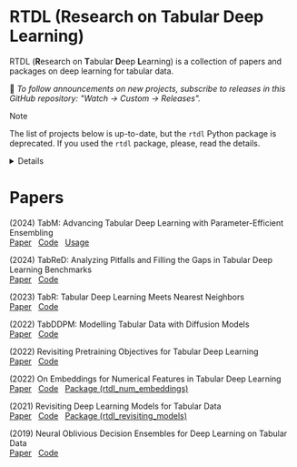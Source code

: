 # RTDL (Research on Tabular Deep Learning)

RTDL (**R**esearch on **T**abular **D**eep **L**earning) is a collection of papers and packages
on deep learning for tabular data.

:bell: *To follow announcements on new projects, subscribe to releases in this GitHub repository:
"Watch -> Custom -> Releases".*

> [!NOTE]
> The list of projects below is up-to-date, but the `rtdl` Python package is deprecated.
> If you used the <code>rtdl</code> package, please, read the details.
>
> <details>
>
> 1. First, to clarify, this repository is **NOT** deprecated,
>    only the package `rtdl` is deprecated: it is replaced with other packages.
> 2. If you used the latest `rtdl==0.0.13` installed from PyPI (not from GitHub!)
>    as `pip install rtdl`, then the same models
>    (MLP, ResNet, FT-Transformer) can be found in the `rtdl_revisiting_models` package,
>    though API is slightly different.
> 3. :exclamation: **If you used the unfinished code from the main branch, it is highly**
>    **recommended to switch to the new packages.** In particular,
>    the unfinished implementation of embeddings for continuous features
>    contained many unresolved issues (the `rtdl_num_embeddings` package, in turn,
>    is more efficient and correct).
>
> </details>

# Papers

(2024) TabM: Advancing Tabular Deep Learning with Parameter-Efficient Ensembling
<br> [Paper](https://arxiv.org/abs/2410.24210)
&nbsp; [Code](https://github.com/yandex-research/tabm)
&nbsp; [Usage](https://github.com/yandex-research/tabm#using-tabm-in-practice)

(2024) TabReD: Analyzing Pitfalls and Filling the Gaps in Tabular Deep Learning Benchmarks
<br> [Paper](https://arxiv.org/abs/2406.19380)
&nbsp; [Code](https://github.com/yandex-research/tabred)

(2023) TabR: Tabular Deep Learning Meets Nearest Neighbors
<br> [Paper](https://arxiv.org/abs/2307.14338)
&nbsp; [Code](https://github.com/yandex-research/tabular-dl-tabr)

(2022) TabDDPM: Modelling Tabular Data with Diffusion Models
<br> [Paper](https://arxiv.org/abs/2209.15421)
&nbsp; [Code](https://github.com/yandex-research/tab-ddpm)

(2022) Revisiting Pretraining Objectives for Tabular Deep Learning
<br> [Paper](https://arxiv.org/abs/2207.03208)
&nbsp; [Code](https://github.com/puhsu/tabular-dl-pretrain-objectives)

(2022) On Embeddings for Numerical Features in Tabular Deep Learning
<br> [Paper](https://arxiv.org/abs/2203.05556)
&nbsp; [Code](https://github.com/yandex-research/rtdl-num-embeddings)
&nbsp; [Package (rtdl_num_embeddings)](https://github.com/yandex-research/rtdl-num-embeddings/tree/main/package/README.md)

(2021) Revisiting Deep Learning Models for Tabular Data
<br> [Paper](https://arxiv.org/abs/2106.11959)
&nbsp; [Code](https://github.com/yandex-research/rtdl-revisiting-models)
&nbsp; [Package (rtdl_revisiting_models)](https://github.com/yandex-research/rtdl-revisiting-models/tree/main/package/README.md)

(2019) Neural Oblivious Decision Ensembles for Deep Learning on Tabular Data
<br> [Paper](https://arxiv.org/abs/1909.06312)
&nbsp; [Code](https://github.com/Qwicen/node)
